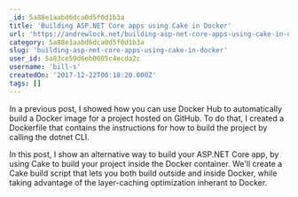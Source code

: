 ```yaml
---
_id: 5a88e1aabd6dca0d5f0d1b3a
title: 'Building ASP.NET Core apps using Cake in Docker'
url: 'https://andrewlock.net/building-asp-net-core-apps-using-cake-in-docker/'
category: 5a88e1aabd6dca0d5f0d1b3a
slug: 'building-asp-net-core-apps-using-cake-in-docker'
user_id: 5a83ce59d6eb0005c4ecda2c
username: 'bill-s'
createdOn: '2017-12-22T00:18:20.000Z'
tags: []
---
```


In a previous post, I showed how you can use Docker Hub to automatically build a Docker image for a project hosted on GitHub. To do that, I created a Dockerfile that contains the instructions for how to build the project by calling the dotnet CLI.

In this post, I show an alternative way to build your ASP.NET Core app, by using Cake to build your project inside the Docker container. We'll create a Cake build script that lets you both build outside and inside Docker, while taking advantage of the layer-caching optimization inherant to Docker.
